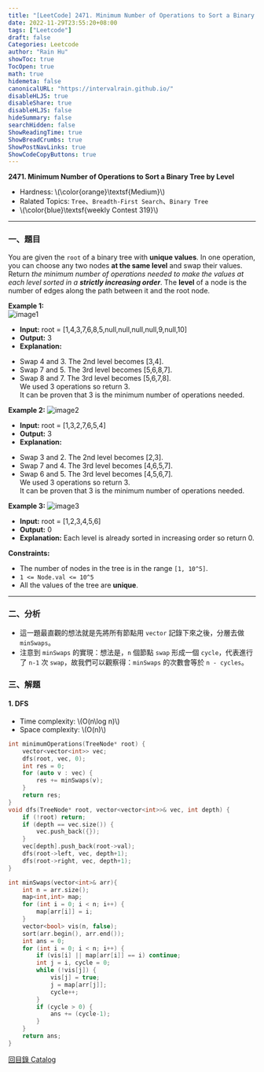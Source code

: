 ```yaml
---
title: "[LeetCode] 2471. Minimum Number of Operations to Sort a Binary Tree by Level"
date: 2022-11-29T23:55:20+08:00
tags: ["Leetcode"]
draft: false
Categories: Leetcode
author: "Rain Hu"
showToc: true
TocOpen: true
math: true
hidemeta: false
canonicalURL: "https://intervalrain.github.io/"
disableHLJS: true
disableShare: true
disableHLJS: false
hideSummary: false
searchHidden: false
ShowReadingTime: true
ShowBreadCrumbs: true
ShowPostNavLinks: true
ShowCodeCopyButtons: true
---
```

**2471. Minimum Number of Operations to Sort a Binary Tree by Level**
+ Hardness: \\(\color{orange}\textsf{Medium}\\)
+ Ralated Topics: `Tree`、`Breadth-First Search`、`Binary Tree`
+ \\(\color{blue}\textsf{weekly Contest 319}\\)

---
### 一、題目
You are given the `root` of a binary tree with **unique values**.
In one operation, you can choose any two nodes **at the same level** and swap their values.
Return *the minimum number of operations needed to make the values at each level sorted in a ***strictly increasing order****.
The **level** of a node is the number of edges along the path between it and the root node.

**Example 1:**  
![image1](https://assets.leetcode.com/uploads/2022/09/18/image-20220918174006-2.png)
+ **Input:** root = [1,4,3,7,6,8,5,null,null,null,null,9,null,10]  
+ **Output:** 3  
+ **Explanation:**   
- Swap 4 and 3. The 2nd level becomes [3,4].  
- Swap 7 and 5. The 3rd level becomes [5,6,8,7].  
- Swap 8 and 7. The 3rd level becomes [5,6,7,8].  
We used 3 operations so return 3.  
It can be proven that 3 is the minimum number of operations needed.  

**Example 2:**
![image2](https://assets.leetcode.com/uploads/2022/09/18/image-20220918174026-3.png)
+ **Input:** root = [1,3,2,7,6,5,4]
+ **Output:** 3
+ **Explanation:**
- Swap 3 and 2. The 2nd level becomes [2,3].  
- Swap 7 and 4. The 3rd level becomes [4,6,5,7].  
- Swap 6 and 5. The 3rd level becomes [4,5,6,7].  
We used 3 operations so return 3.  
It can be proven that 3 is the minimum number of operations needed.  

**Example 3:**
![image3](https://assets.leetcode.com/uploads/2022/09/18/image-20220918174052-4.png)
+ **Input:** root = [1,2,3,4,5,6]
+ **Output:** 0
+ **Explanation:** Each level is already sorted in increasing order so return 0.

**Constraints:**
+ The number of nodes in the tree is in the range `[1, 10^5]`.
+ `1 <= Node.val <= 10^5`
+ All the values of the tree are **unique**.

---

### 二、分析
+ 這一題最直觀的想法就是先將所有節點用 `vector` 記錄下來之後，分層去做 `minSwaps`。
+ 注意到 `minSwaps` 的實現：想法是，`n` 個節點 `swap` 形成一個 `cycle`，代表進行了 `n-1` 次 `swap`，故我們可以觀察得：`minSwaps` 的次數會等於 `n - cycles`。

### 三、解題
#### 1. DFS
+ Time complexity: \\(O(n\log n)\\)
+ Space complexity: \\(O(n)\\)
```C++
int minimumOperations(TreeNode* root) {
    vector<vector<int>> vec; 
    dfs(root, vec, 0);
    int res = 0;
    for (auto v : vec) {
        res += minSwaps(v);
    }
    return res;
}
void dfs(TreeNode* root, vector<vector<int>>& vec, int depth) {
    if (!root) return;
    if (depth == vec.size()) {
        vec.push_back({});
    }
    vec[depth].push_back(root->val);
    dfs(root->left, vec, depth+1);
    dfs(root->right, vec, depth+1);
}

int minSwaps(vector<int>& arr){
    int n = arr.size();
    map<int,int> map;
    for (int i = 0; i < n; i++) {
        map[arr[i]] = i;
    }
    vector<bool> vis(n, false);
    sort(arr.begin(), arr.end());
    int ans = 0;
    for (int i = 0; i < n; i++) {
        if (vis[i] || map[arr[i]] == i) continue;
        int j = i, cycle = 0;
        while (!vis[j]) {
            vis[j] = true;
            j = map[arr[j]];
            cycle++;
        }
        if (cycle > 0) {
            ans += (cycle-1);
        }
    }
    return ans;
}
```
[回目錄 Catalog](/leetcode)